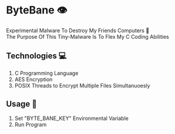 # ByteBane 👁
Experimental Malware To Destroy My Friends Computers 👹\
The Purpose Of This Tiny-Malware Is To Flex My C Coding Abilities


## Technologies 💻
1. C Programming Language
1. AES Encryption
3. POSIX Threads to Encrypt Multiple Files Simultanuoesly

## Usage 🚋
1. Set "BYTE_BANE_KEY" Environmental Variable
2. Run Program
